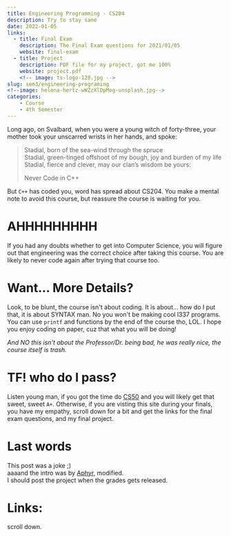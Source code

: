 ```yaml
---
title: Engineering Programming - CS204
description: Try to stay sane
date: 2022-01-05
links:
  - title: Final Exam
    description: The Final Exam questions for 2021/01/05
    website: final-exam
  - title: Project
    description: PDF file for my project, got me 100%
    website: project.pdf
    <!-- image: ts-logo-128.jpg -->
slug: sem3/engineering-programing
<!--image: helena-hertz-wWZzXlDpMog-unsplash.jpg-->
categories:
    - Course
    - 4th Semester
---
```



Long ago, on Svalbard, when you were a young witch of forty-three,
your mother took your unscarred wrists in her hands, and spoke:
> Stadial, born of the sea-wind through the spruce  
> Stadial, green-tinged offshoot of my bough, joy and burden of my life  
> Stadial, fierce and clever, may our clan’s wisdom be yours:  
> 
> Never Code in C++  

But `C++` has coded you, word has spread about CS204. You make a mental note to avoid
this course, but reassure the course is waiting for you.

# AHHHHHHHHH

If you had any doubts whether to get into Computer Science, you will figure out that engineering was the correct choice after taking this course. You are likely to never code again after trying that course too.

# Want... More Details?
Look, to be blunt, the course isn't about coding. It is about... how do
I put that, it is about SYNTAX man. No you won't be making cool l337
programs. You can use `printf` and functions by the end of the course
tho, LOL. I hope you enjoy coding on paper, cuz that what you will be doing!

*And NO this isn't about the Professor/Dr. being bad, he was
really nice, the course itself is trash.*

# TF! who do I pass?

Listen young man, if you got the time do [CS50](cs50.harvard.edu) and
you will likely get that sweet, sweet `A+`. Otherwise, if you are
visting this site during your finals, you have my empathy, scroll down
for a bit and get the links for the final exam questions, and my final
project.

# Last words

This post was a joke ;)  
aaaand the intro was by [Aphyr](https://aphyr.com/posts/341-hexing-the-technical-interview), modified.  
I should post the project when the grades gets released.

# Links:
scroll down.
